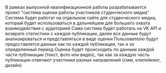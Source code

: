 В рамках выпускной квалификационной работы разрабатывается проект "система оценки работы участников студенческого медиа"
Система будет работат на отдельном сайте для студенческого медиа, который будет использоваться в дальнейшем для большего охвата взаимодействия с аудиторией
Сама система будет работать на VK API и возврате статистики с каждой публикации, далее все данные будут анализироваться и представляться в виде оценки
Пользователю будут предоставлятся данные как по каждой публикации, так и за определенный период
Оценка будет происходить по данным каждой части публикации (текст, фото или видео), так как за каждую часть публикации отвечают участники разных направлений (смм, клипейкинг, дизайн)
